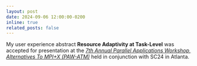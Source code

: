 ```yaml
---
layout: post
date: 2024-09-06 12:00:00-0200
inline: true
related_posts: false
---
```


My user experience abstract **Resource Adaptivity at Task-Level** was accepted for presentation at the *[7th Annual Parallel Applications Workshop, Alternatives To MPI+X (PAW-ATM)](https://sourceryinstitute.github.io/PAW/)* held in conjunction with SC24 in Atlanta.
